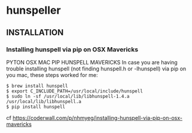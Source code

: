# hunspeller

## INSTALLATION

### Installing hunspell via pip on OSX Mavericks

PYTON OSX MAC PIP HUNSPELL MAVERICKS
In case you are having trouble installing hunspell (not finding hunspell.h or -lhunspell) via pip on you mac, these steps worked for me:

```
$ brew install hunspell
$ export C_INCLUDE_PATH=/usr/local/include/hunspell
$ sudo ln -sf /usr/local/lib/libhunspell-1.4.a /usr/local/lib/libhunspell.a
$ pip install hunspell
```
cf https://coderwall.com/p/nhmyeg/installing-hunspell-via-pip-on-osx-mavericks

